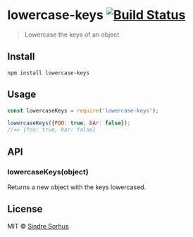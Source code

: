# lowercase-keys [![Build Status](https://travis-ci.org/sindresorhus/lowercase-keys.svg?branch=master)](https://travis-ci.org/sindresorhus/lowercase-keys)

> Lowercase the keys of an object

## Install

```
npm install lowercase-keys
```

## Usage

```js
const lowercaseKeys = require('lowercase-keys');

lowercaseKeys({FOO: true, bAr: false});
//=> {foo: true, bar: false}
```

## API

### lowercaseKeys(object)

Returns a new object with the keys lowercased.

## License

MIT © [Sindre Sorhus](https://sindresorhus.com)
